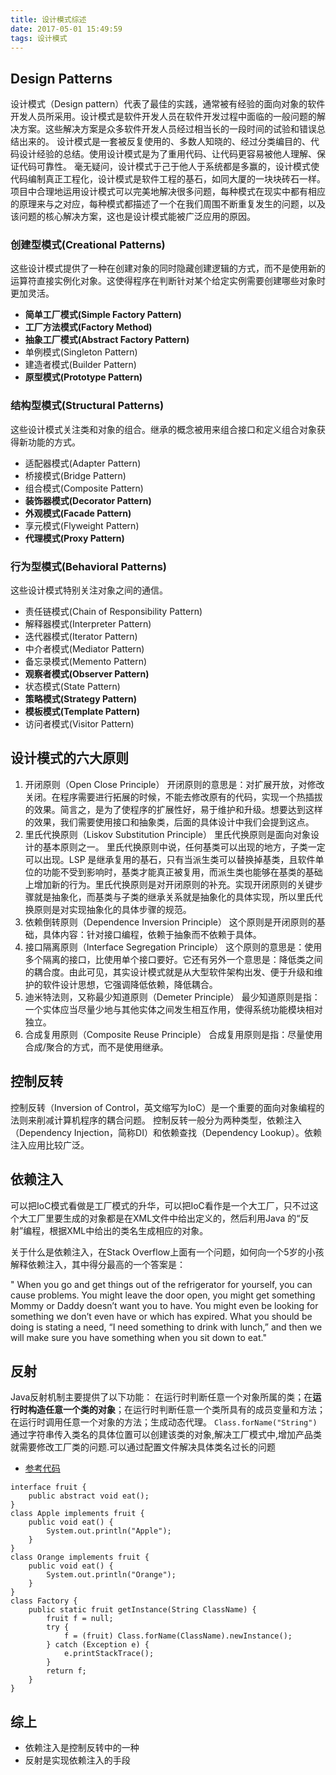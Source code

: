 ```yaml
---
title: 设计模式综述
date: 2017-05-01 15:49:59
tags: 设计模式
---
```

## Design Patterns
设计模式（Design pattern）代表了最佳的实践，通常被有经验的面向对象的软件开发人员所采用。设计模式是软件开发人员在软件开发过程中面临的一般问题的解决方案。这些解决方案是众多软件开发人员经过相当长的一段时间的试验和错误总结出来的。
设计模式是一套被反复使用的、多数人知晓的、经过分类编目的、代码设计经验的总结。使用设计模式是为了重用代码、让代码更容易被他人理解、保证代码可靠性。 毫无疑问，设计模式于己于他人于系统都是多赢的，设计模式使代码编制真正工程化，设计模式是软件工程的基石，如同大厦的一块块砖石一样。项目中合理地运用设计模式可以完美地解决很多问题，每种模式在现实中都有相应的原理来与之对应，每种模式都描述了一个在我们周围不断重复发生的问题，以及该问题的核心解决方案，这也是设计模式能被广泛应用的原因。

### 创建型模式(Creational Patterns)
 这些设计模式提供了一种在创建对象的同时隐藏创建逻辑的方式，而不是使用新的运算符直接实例化对象。这使得程序在判断针对某个给定实例需要创建哪些对象时更加灵活。
* **简单工厂模式(Simple Factory Pattern)**
* **工厂方法模式(Factory Method)**
* **抽象工厂模式(Abstract Factory Pattern)**
* 单例模式(Singleton Pattern)
* 建造者模式(Builder Pattern)
* **原型模式(Prototype Pattern)**

### 结构型模式(Structural Patterns)
 这些设计模式关注类和对象的组合。继承的概念被用来组合接口和定义组合对象获得新功能的方式。
* 适配器模式(Adapter Pattern)
* 桥接模式(Bridge Pattern)
* 组合模式(Composite Pattern)
* **装饰器模式(Decorator Pattern)**
* **外观模式(Facade Pattern)**
* 享元模式(Flyweight Pattern)
* **代理模式(Proxy Pattern)**

### 行为型模式(Behavioral Patterns)
 这些设计模式特别关注对象之间的通信。
* 责任链模式(Chain of Responsibility Pattern)
* 解释器模式(Interpreter Pattern)
* 迭代器模式(Iterator Pattern)
* 中介者模式(Mediator Pattern)
* 备忘录模式(Memento Pattern)
* **观察者模式(Observer Pattern)**
* 状态模式(State Pattern)
* **策略模式(Strategy Pattern)**
* **模板模式(Template Pattern)**
* 访问者模式(Visitor Pattern)

## 设计模式的六大原则
1. 开闭原则（Open Close Principle）
开闭原则的意思是：对扩展开放，对修改关闭。在程序需要进行拓展的时候，不能去修改原有的代码，实现一个热插拔的效果。简言之，是为了使程序的扩展性好，易于维护和升级。想要达到这样的效果，我们需要使用接口和抽象类，后面的具体设计中我们会提到这点。
2. 里氏代换原则（Liskov Substitution Principle）
里氏代换原则是面向对象设计的基本原则之一。 里氏代换原则中说，任何基类可以出现的地方，子类一定可以出现。LSP 是继承复用的基石，只有当派生类可以替换掉基类，且软件单位的功能不受到影响时，基类才能真正被复用，而派生类也能够在基类的基础上增加新的行为。里氏代换原则是对开闭原则的补充。实现开闭原则的关键步骤就是抽象化，而基类与子类的继承关系就是抽象化的具体实现，所以里氏代换原则是对实现抽象化的具体步骤的规范。
3. 依赖倒转原则（Dependence Inversion Principle）
这个原则是开闭原则的基础，具体内容：针对接口编程，依赖于抽象而不依赖于具体。
4. 接口隔离原则（Interface Segregation Principle）
这个原则的意思是：使用多个隔离的接口，比使用单个接口要好。它还有另外一个意思是：降低类之间的耦合度。由此可见，其实设计模式就是从大型软件架构出发、便于升级和维护的软件设计思想，它强调降低依赖，降低耦合。
5. 迪米特法则，又称最少知道原则（Demeter Principle）
最少知道原则是指：一个实体应当尽量少地与其他实体之间发生相互作用，使得系统功能模块相对独立。
6. 合成复用原则（Composite Reuse Principle）
合成复用原则是指：尽量使用合成/聚合的方式，而不是使用继承。

## 控制反转
控制反转（Inversion of Control，英文缩写为IoC）是一个重要的面向对象编程的法则来削减计算机程序的耦合问题。 控制反转一般分为两种类型，依赖注入（Dependency Injection，简称DI）和依赖查找（Dependency Lookup）。依赖注入应用比较广泛。

## 依赖注入
可以把IoC模式看做是工厂模式的升华，可以把IoC看作是一个大工厂，只不过这个大工厂里要生成的对象都是在XML文件中给出定义的，然后利用Java 的“反射”编程，根据XML中给出的类名生成相应的对象。

关于什么是依赖注入，在Stack Overflow上面有一个问题，如何向一个5岁的小孩解释依赖注入，其中得分最高的一个答案是：

" When you go and get things out of the refrigerator for yourself, you can cause problems. You might leave the door open, you might get something Mommy or Daddy doesn’t want you to have. You might even be looking for something we don’t even have or which has expired. What you should be doing is stating a need, “I need something to drink with lunch,” and then we will make sure you have something when you sit down to eat."

## 反射
Java反射机制主要提供了以下功能： 在运行时判断任意一个对象所属的类；在**运行时构造任意一个类的对象**；在运行时判断任意一个类所具有的成员变量和方法；在运行时调用任意一个对象的方法；生成动态代理。
`Class.forName("String")` 通过字符串传入类名的具体位置可以创建该类的对象,解决工厂模式中,增加产品类就需要修改工厂类的问题.可以通过配置文件解决具体类名过长的问题

* [参考代码](http://www.cnblogs.com/lzq198754/p/5780331.html)
```
interface fruit {
    public abstract void eat();
}
class Apple implements fruit {
    public void eat() {
        System.out.println("Apple");
    }
}
class Orange implements fruit {
    public void eat() {
        System.out.println("Orange");
    }
}
class Factory {
    public static fruit getInstance(String ClassName) {
        fruit f = null;
        try {
            f = (fruit) Class.forName(ClassName).newInstance();
        } catch (Exception e) {
            e.printStackTrace();
        }
        return f;
    }
}
```
## 综上
* 依赖注入是控制反转中的一种
* 反射是实现依赖注入的手段

